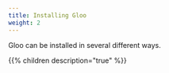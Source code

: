 ```yaml
---
title: Installing Gloo
weight: 2
---
```


Gloo can be installed in several different ways.

{{% children description="true" %}}